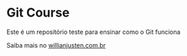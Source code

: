 # Git Course

Este é um repositório teste para ensinar como o Git funciona

Saiba mais no [willianjusten.com.br](http://willianjusten.com.br)

